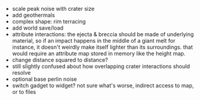 - scale peak noise with crater size
- add geothermals
- complex shape: rim terracing
- add world save/load
- attribute interactions: the ejecta & breccia should be made of underlying material, so if an impact happens in the middle of a giant melt for instance, it doesn't weirdly make itself lighter than its surroundings. that would require an attribute map stored in memory like the height map.
- change distance squared to distance?
- still slightly confused about how overlapping crater interactions should resolve
- optional base perlin noise
- switch gadget to widget? not sure what's worse, indirect access to map, or to files
